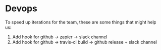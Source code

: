 # Devops

To speed up iterations for the team, these are some things that might help us:

1. Add hook for github -> zapier -> slack channel
2. Add hook for github -> travis-ci build -> github release + slack channel

